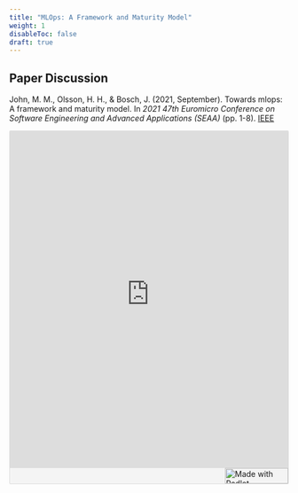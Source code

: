 ```yaml
---
title: "MLOps: A Framework and Maturity Model"
weight: 1
disableToc: false
draft: true
---
```


## Paper Discussion

John, M. M., Olsson, H. H., & Bosch, J. (2021, September). Towards mlops: A framework and maturity model. In *2021 47th Euromicro Conference on Software Engineering and Advanced Applications (SEAA)* (pp. 1-8). [IEEE](https://ieeexplore.ieee.org/document/9513359)


 <div class="padlet-embed" style="border:1px solid rgba(0,0,0,0.1);border-radius:2px;box-sizing:border-box;overflow:hidden;position:relative;width:100%;background:#F4F4F4"><p style="padding:0;margin:0"><iframe src="https://aalborguniversitet.padlet.org/embed/wlrbca4tq7dfzb7k" frameborder="0" allow="camera;microphone;geolocation" style="width:100%;height:608px;display:block;padding:0;margin:0"></iframe></p><div style="display:flex;align-items:center;justify-content:end;margin:0;height:28px"><a href="https://padlet.com?ref=embed" style="display:block;flex-grow:0;margin:0;border:none;padding:0;text-decoration:none" target="_blank"><div style="display:flex;align-items:center;"><img src="https://padlet.net/embeds/made_with_padlet_2022.png" width="114" height="28" style="padding:0;margin:0;background:0 0;border:none;box-shadow:none" alt="Made with Padlet"></div></a></div></div> 


